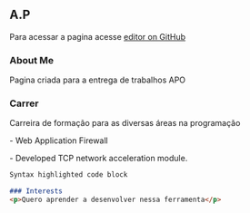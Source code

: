 ## A.P

Para acessar a pagina acesse [editor on GitHub](https://github.com/wellingtonp1533/AulasFaculdadeBarretos/edit/gh-pages/index.md) 

### About Me

Pagina criada para a entrega de trabalhos APO

### Carrer
<p>Carreira de formação para as diversas áreas na programação</p>
<p>- Web Application Firewall</p>
<p>- Developed TCP network acceleration module.</p>


```markdown
Syntax highlighted code block

### Interests
<p>Quero aprender a desenvolver nessa ferramenta</p>

